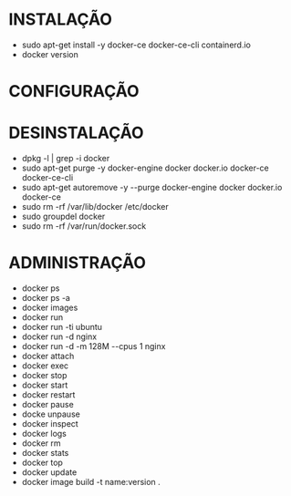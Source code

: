 # INSTALAÇÃO
- sudo apt-get install -y docker-ce docker-ce-cli containerd.io
- docker version

# CONFIGURAÇÃO

# DESINSTALAÇÃO
- dpkg -l | grep -i docker <!-- Verificação de instalações -->
- sudo apt-get purge -y docker-engine docker docker.io docker-ce docker-ce-cli
- sudo apt-get autoremove -y --purge docker-engine docker docker.io docker-ce
- sudo rm -rf /var/lib/docker /etc/docker
- sudo groupdel docker
- sudo rm -rf /var/run/docker.sock

# ADMINISTRAÇÃO
- docker ps <!-- Lista os containers criados -->
- docker ps -a <!-- Lista todos os containers -->
- docker images <!--Lista as imagens baixadas -->
- docker run <!-- Realiza a execução de um container -->
- docker run -ti ubuntu <!-- t (terminal), i (interação), ubuntu (imagem) -->
- docker run -d nginx <!-- Realizar a execução de um container em modo daemon -->
- docker run -d -m 128M --cpus 1 nginx <!-- Delimitando a quantidade de Memoria e CPU para o container -->
- docker attach <!-- Acessar container em execução -->
- docker exec <!-- Executar alguma ação dentro do container -->
- docker stop <!-- Para o container -->
- docker start <!-- Inicia o container -->
- docker restart <!-- Reinicia o container -->
- docker pause <!-- Realiza o pause do container -->
- docke unpause <!-- Retorna o container a sua execução -->
- docker inspect <!-- Verificar as informações do container -->
- docker logs <!-- Verifica os logs do container -->
- docker rm <!-- Remover containers -->
- docker stats <!-- Verificar o status do container -->
- docker top <!-- Verificar os processos que estão sendo executados dentro do container -->
- docker update <!-- Realiza a atualização de um container em execução -->
- docker image build -t name:version . <!-- Realização do build -->